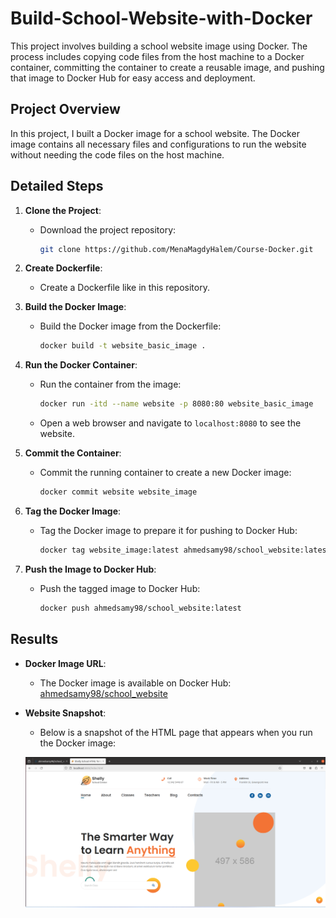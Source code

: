 
# Build-School-Website-with-Docker

This project involves building a school website image using Docker. The process includes copying code files from the host machine to a Docker container, committing the container to create a reusable image, and pushing that image to Docker Hub for easy access and deployment.

## Project Overview

In this project, I built a Docker image for a school website. The Docker image contains all necessary files and configurations to run the website without needing the code files on the host machine.

## Detailed Steps

1. **Clone the Project**:
   - Download the project repository:
     ```bash
     git clone https://github.com/MenaMagdyHalem/Course-Docker.git
     ```
   
2. **Create Dockerfile**:
   - Create a Dockerfile like in this repository.

3. **Build the Docker Image**:
   - Build the Docker image from the Dockerfile:
     ```bash
     docker build -t website_basic_image .
     ```

4. **Run the Docker Container**:
   - Run the container from the image:
     ```bash
     docker run -itd --name website -p 8080:80 website_basic_image
     ```
   - Open a web browser and navigate to `localhost:8080` to see the website.

5. **Commit the Container**:
   - Commit the running container to create a new Docker image:
     ```bash
     docker commit website website_image
     ```

6. **Tag the Docker Image**:
   - Tag the Docker image to prepare it for pushing to Docker Hub:
     ```bash
     docker tag website_image:latest ahmedsamy98/school_website:latest
     ```

7. **Push the Image to Docker Hub**:
   - Push the tagged image to Docker Hub:
     ```bash
     docker push ahmedsamy98/school_website:latest
     ```

## Results

- **Docker Image URL**:
  - The Docker image is available on Docker Hub: [ahmedsamy98/school_website](https://hub.docker.com/repository/docker/ahmedsamy98/school_website/general)
  
- **Website Snapshot**:
  - Below is a snapshot of the HTML page that appears when you run the Docker image:

  ![Website Snapshot](Website-snapshot.png)

